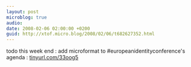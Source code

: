 ```yaml
---
layout: post
microblog: true
audio: 
date: 2008-02-06 02:00:00 +0200
guid: http://xtof.micro.blog/2008/02/06/t682627352.html
---
```

todo this week end : add microformat to #europeanidentityconference's agenda : [tinyurl.com/33oog5](http://tinyurl.com/33oog5)

